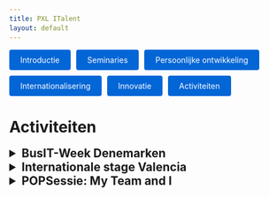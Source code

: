 ```yaml
---
title: PXL ITalent
layout: default
---
```


<style>

  .highlight {
    color: red;
  }

  .content {
    max-width: 900px;
    margin: auto;
    line-height: 1.6;
  }

  .image-right {
    float: right;
    margin: 1em 0 1em 2em;
    max-width: 40%;
    border-radius: 8px;
  }

  @media (max-width: 768px) {
    .image-right {
      float: none;
      display: block;
      margin: 1em auto;
      max-width: 100%;
    }
  }

  .image-right-wrapper {
    float: right;
    max-width: 40%;
     margin: 1em;
  }

  .image-right {
    width: 100%;
    border-radius: 8px;
  }

</style>

<p style="display: flex; flex-wrap: wrap; gap: 10px;">
  <a href="./" style="background: #0366d6; color: #fff; padding: 10px 20px; border-radius: 4px; text-decoration: none;">
    Introductie
  </a>
  <a href="./seminaries.html" style="background: #0366d6; color: #fff; padding: 10px 20px; border-radius: 4px; text-decoration: none;">
    Seminaries
  </a>
  <a href="./persoonlijke_groei.html" style="background: #0366d6; color: #fff; padding: 10px 20px; border-radius: 4px; text-decoration: none;">
    Persoonlijke ontwikkeling
  </a>
  <a href="./internationalisering.html" style="background: #0366d6; color: #fff; padding: 10px 20px; border-radius: 4px; text-decoration: none;">
    Internationalisering
  </a>
  <a href="./innovatie.html" style="background: #0366d6; color: #fff; padding: 10px 20px; border-radius: 4px; text-decoration: none;">
    Innovatie
  </a>
  <a href="./activiteiten.html" style="background: #0366d6; color: #fff; padding: 10px 20px; border-radius: 4px; text-decoration: none;">
    Activiteiten
  </a>
</p>

# Activiteiten

<details closed>
 <summary style="font-size: 1.5em; font-weight: bold; cursor: pointer;">
    BusIT-Week Denemarken
  </summary>

  <div class="content">

  <p>
  In mijn tweede jaar besloot ik een avontuur aan te gaan door me in te schrijven voor de BusIT-week naar Denemarken. 
  Ik koos bewust voor Denemarken, omdat ik altijd al een Scandinavisch land wilde bezoeken. 
  Deze reis leek me een uitgelezen kans om niet alleen mijn technische vaardigheden verder te ontwikkelen, 
  maar ook mijn blik op andere culturen te verruimen.
  </p>

  <div class="image-right-wrapper">
    <img src="foto's/IMG_5073.JPG" alt="Team photo in Denmark" class="image-right"/>
  </div>

  <p>
  Hoewel de opdracht over UX/UI-Design ging en niet echt aansloot aan mijn gekozen afstudeerrichting 
  (systeem- en netwerkbeheer) vond ik het toch fijn om eens creatief bezig te zijn en niet zo zeer technisch. 
  Tijdens deze week gingen we aan de slag met het bedenken en uitwerken van digitale oplossing voor Godset, 
  een lokale concertzaal die hun ticketverkoop een boost wilde geven. In teams werkten we aan creatieve oplossingen, 
  die we uitwerkten in Figma. Op het einde van de week werd het meest overtuigende en goed uitgewerkte prototype 
  bekroond tot winnaar.
  </p>

  <p>
  Een dag voor de start van het project vloog ik samen met vier andere studenten naar 
  Billund in Denemarken. We hadden onze reis goed voorbereid, 
  zodat we na de landing meteen een rechtstreekse bus konden nemen naar Kolding, de stad waar de school zich bevond waar het project doorging. Hier startte maandag ons project.
  </p>

  <p>
  We begonnen met een rondleiding bij Godset, zodat we een duidelijk beeld kregen van de uitdaging die ons te wachten stond. Daar werd al snel duidelijk dat hun ticketverkoop de laatste tijd sterk was gedaald, en dit project werd opgezet om daar verandering in te brengen. De verantwoordelijke lichtte toe dat hun huidige website verouderd was en dat ze beschikten over enkele digitale displays in de lobby en de concertzaal. Dit vormde het startpunt om onze creatieve breinen meteen aan het werk te zetten
  </p>

  <p>
  Eenmaal terug op de campus van IBA, de gastheer van deze BusIT-week, werden we willekeurig in groepen verdeeld. Bij de samenstelling werd er bewust gestreefd naar een mix van nationaliteiten. Mijn groep bestond uit drie Belgen, één uit Antwerpen, één uit Wallonië en ikzelf, aangevuld met twee Deense studenten en één deelnemer uit Hongarije.
  </p>

  <div class="image-right-wrapper">
    <img src="foto's/IMG_5040.jpg" alt="Photo of Building" class="image-right" heigth="600px"/>
  </div>

  <p>
  Na een intensieve dag brainstormen over hoe we de ticketverkoop bij Godset opnieuw konden stimuleren via innovatieve ideeën, gingen we op dinsdag aan de slag met het uitwerken van twee concepten.
  </p>

  <p>
  Het eerste idee was een photobooth. Bezoekers konden hierin, net zoals bij een klassieke photobooth, foto's maken en afdrukken. De twist? De gemaakte foto's werden live getoond op schermen verspreid over de concertzaal, en ook automatisch geüpload naar de website van Godset, op de pagina van het specifieke concert waarop de foto werd genomen. Zo ontstond er een levendige en authentieke sfeerimpressie van elk evenement, die meteen ook diende als marketingtool.
  </p>

  <p>
  Het tweede idee draaide rond het digitaliseren van de vestiaire. In plaats van de klassieke papieren vestiairetickets ontwierpen we een app. Wanneer je je jas afgeeft, wordt er een QR-code aan bevestigd. Die scan je met de app, die gekoppeld is aan je persoonlijke account. In de app kun je je vestiaireticket raadplegen, en door dit bij het ophalen te tonen, krijg je je jas sneller en efficiënter terug zonder het risico om een papiertje kwijt te raken.
  </p>

  <p>
  Op vrijdag, de laatste dag van het project, mochten we ons concept presenteren aan de vertegenwoordigers van Godset. We toonden hoe ons idee eruitzag, hoe het in de praktijk kon worden toegepast en op welke manier het kon bijdragen aan een hogere ticketverkoop.
  </p>

  <p>
  Nadat alle groepen hun voorstellen hadden gepitcht, trok de jury zich terug om het winnende concept te bepalen. Er waren heel wat sterke ideeën, maar helaas waren wij niet de winnaar. Als bewijs van onze deelname kregen we wel allemaal nog een certificaat.
  </p>

  <p>
  Naast het project werden er doorheen de week ook verschillende activiteiten buiten de werkuren georganiseerd. Zo maakten we een culturele wandeling door de stad, die eindigde met een bezoek aan het Koldinghus, een indrukwekkend kasteel uit de 13de eeuw. Het was een leuke manier om niet alleen technisch en creatief uitgedaagd te worden, maar ook een flinke portie Deense cultuur mee te pikken.
  </p>

  <div class="image-right-wrapper">
    <img src="foto's/Koldinghus.png" alt="Koldinghus" class="image-right"/>
  </div>

  <p>
  Dit was echter niet de enige activiteit. We kregen ook de kans om een concert bij te wonen van een punkrockband in de concertzaal van Godset zelf. Dat zorgde niet alleen voor een leuke avond, maar gaf ons ook waardevolle inzichten in hoe ons concept in de praktijk zou kunnen werken.
  </p>

  <p>
  In onze vrije tijd trokken we vaak naar The Arcade, een gezellige lokale bar met een mix van bordspellen en arcadekasten, de ideale plek om te ontspannen en andere studenten beter te leren kennen.
  </p>

  <p>
  Deze reis heeft me veel geleerd over zelfstandigheid. Het was de eerste keer dat ik zonder mijn ouders naar het buitenland ging, en meteen ook buiten België. Ik ben ontzettend blij dat ik deze kans heb gegrepen, want wat ik in die ene week over mezelf en de wereld heb geleerd, had ik nooit op een jaar tijd op school kunnen meemaken.
  </p>

  <p>
  Daarnaast heb ik er ook heel wat nieuwe vriendschappen aan overgehouden: drie Duitsers met wie ik mijn kamer deelde, drie Nederlanders die vaak met ons optrokken, en natuurlijk mijn medestudenten van PXL.
  </p>

  <div class="image-right-wrapper">
    <img src="foto's/ducks.jpg" alt="ducks" class="image-right"/>
  </div>

  <p>
  Natuurlijk heb ik tijdens het project zelf ook veel bijgeleerd. Zo maakte ik voor het eerst echt kennis met Figma en werd ik uitgedaagd om mijn creativiteit te gebruiken, iets wat we in mijn opleiding niet zo vaak doen. Al snel merkte ik dat mijn interesse toch meer ligt bij technische opdrachten dan bij creatief werk. Dat inzicht gaf me extra vertrouwen in mijn keuze voor de afstudeerrichting Systeem- en Netwerkbeheer.
  </p>

  <p>
  Hoewel het project zelf misschien niet helemaal mijn ding was, maakten de mensen, de cultuur en de hele ervaring eromheen het toch tot een fantastische reis. En misschien nog belangrijker: ik heb bewezen aan mezelf dat ik niet bang ben om uit mijn comfortzone te stappen en iets nieuws te proberen, zoals deelnemen aan een creatief project.
  </p>

  <p>
  Deze ervaring behoort dan ook tot één van mijn drie belangrijkste activiteiten, juist omdat je dit soort kansen niet in het binnenland kunt meemaken. Daarom zou ik het absoluut aanraden aan iedereen die de mogelijkheid heeft om deel te nemen aan een BusIT-week het is een unieke ervaring die je niet snel vergeet.
  </p>

  </div>
</details>

<details closed>
  <summary style="font-size: 1.5em; font-weight: bold; cursor: pointer;">
    Internationale stage Valencia
  </summary>

  <div class="content">

  <p>
  In het laatste jaar van deze opleiding moet je op stage, en dat kan zowel in het binnen- als buitenland. Ik koos ervoor om naar het zuiden te trekken en op buitenlandse stage te gaan. Met de hulp van mijn lectoren Maarten Sourbron en Johan Cleuren kwam ik terecht bij het bedrijf SQLI.
  </p>

  <p>
  Ik leerde SQLI vooral kennen via Maarten, die er vroeger werkte toen het nog Osudio heette. Hij bezorgde me de contactgegevens van mijn huidige stagebegeleider – die toevallig ook Maarten heet. Na wat overleg en contact met Johan, gingen we, samen met een klasgenoot, langs voor een kennismakingsgesprek. Niet veel later kregen we het goede nieuws: we mochten aan de slag.
  </p>

  <p>
  Aangezien SQLI een vestiging heeft in Valencia en daar het beste contact is met het team ter plaatse, werd beslist dat we onze stage in die stad zouden doen. En zo begon ons avontuur.
  </p>

  <p>
  Met dit avontuur wilde ik niet alleen mijn technische kennis uitbreiden, maar ook groeien op persoonlijk vlak. Het was een kans om mezelf beter te leren kennen, zelfstandiger te worden en stappen te zetten richting volwassenheid. Aangezien ik nooit op kot heb gezeten, was dit mijn eerste echte ervaring met alleen wonen.
  </p>

  <p>
  Ik keek er ook enorm naar uit om aan mijn stage te beginnen. Niet alleen om mijn technische vaardigheden te versterken, maar ook om mijn soft skills verder te ontwikkelen. Want in een professioneel bedrijf volstaat het niet om enkel technisch sterk te zijn, je moet ook helder kunnen communiceren, presenteren en je keuzes kunnen toelichten aan bijvoorbeeld een manager, in duidelijke, begrijpbare taal.
  </p>

  <p>
  De eerste dagen in Valencia stonden vooral in het teken van uitpakken en de stad verkennen. Maar op maandag begon het echte werk: onze eerste stagedag. We werden meteen hartelijk verwelkomd door Gloria en Marta, die ons een rondleiding gaven door het kantoor en ons wegwijs maakten in de huisregels.
  </p>

  <div class="image-right-wrapper">
    <img src="foto's/falla.jpg" alt="falla" class="image-right"/>
  </div>

  <p>
  Tijdens onze stage kregen we de opdracht om een interne chatbot te ontwikkelen ter ondersteuning van het Digital Continuity-team. Het doel was om de bot te integreren met tools zoals Jira (voor ticketbeheer), Trello (voor to-dolijsten) en andere systemen. Voor we hieraan konden beginnen, moesten we echter eerst zorgen dat de volledige cloud infrastructuur en de bijbehorende pipelines correct opgezet en geconfigureerd waren.
  </p>

  <p>
  Natuurlijk draait deze ervaring niet alleen om de stage zelf, maar ook om alles wat daarbuiten komt kijken. Zo moest ik leren om zelfstandig te wonen, al was ik niet helemaal alleen, want ik deelde mijn appartement met zes andere internationale mensen. Mijn huisgenoten kwamen uit Noorwegen, Duitsland, Nederland, Frankrijk, Oekraïne en Uruguay. Daardoor werd niet alleen mijn Engels op de stageplek op de proef gesteld, maar ook thuis in het dagelijkse leven.
  </p>

  <p>
  Ik had het geluk om net op het juiste moment in Valencia te zijn, want van 1 tot 19 maart vond daar het traditionele feest Las Fallas plaats, ter ere van Sint-Jozef. Dit feest draait helemaal rond vuur en vuurwerk, en dat was overal te merken. Elke dag om 14 uur en opnieuw om middernacht werd er groots vuurwerk afgestoken. Maar ook overdag vierden mensen volop mee door zelf vuurwerk en knalvuurpijlen af te steken in de straten. 
  </p>

  <p>
  Omdat ik midden in het centrum woonde, was de geluidsoverlast soms behoorlijk heftig, maar tegelijk was het indrukwekkend om mee te maken. Op de laatste dag werd het feest afgesloten met het verbranden van grote, zelfgemaakte beelden op verschillende plekken in de stad. Een spectaculair einde van een uniek cultureel evenement.
  </p>

  <div class="image-right-wrapper">
    <img src="foto's/ciutat.jpg" alt="ciutat" class="image-right"/>
  </div>

  <p>
  Na het feest genoot ik extra van de rust en stilte die erop volgde, en dat deed ik vaak op een gezellig terras. Natuurlijk bracht ik niet al mijn tijd daar door. Zo bezocht ik onder andere het bekende Ciutat de les Arts i les Ciències. Hoewel het officieel een museum is, zijn het vooral de architectuur en de indrukwekkende waterpartijen die het zo bijzonder maken.
  </p>

  <p>
  Daarnaast trok ik er vaak op uit om te wandelen of te joggen in het Turia-park, een prachtig en uitgestrekt stadspark dat ooit een rivier was en zich als een groen lint door Valencia slingert. Het was de perfecte plek om even te ontspannen en de stad van een andere kant te beleven. 
  </p>

  <p>
  Tijdens mijn stage heb ik veel nieuwe mensen leren kennen, zowel in Valencia als in België. Op het kantoor in Valencia kwam ik in contact met onder andere de twee Pablo’s, Gloria en Marta. Hoewel ik niet intensief met hen samenwerkte, zorgde hun aanwezigheid wel voor een fijne sfeer op de werkvloer.
  </p>

  <div class="image-right-wrapper">
    <img src="foto's/churros.jpg" alt="churros" class="image-right"/>
  </div>

  <p>
  Dankzij de dagelijkse stand-ups leerde ik ook het Belgische team goed kennen. Zo had ik regelmatig contact met mijn hogeschoolpromotor Maarten, en werkte ik samen met collega’s als Jarne, Dennis, Gert-Jan, Hussien en nog vele anderen. Het was boeiend om deel uit te maken van dit team en op die manier van verschillende mensen bij te leren.
  </p>

  <p>
  Op het kantoor in Valencia kregen we om de twee weken op woensdag een heerlijke traktatie: verse paella. Zo ontdekte ik ook dat paella oorspronkelijk uit Valencia komt, en dat proefde je! Daarnaast werden we op een keer ook verrast met churros, een eenmalig maar superleuk initiatief van het bedrijf. Zulke momenten zorgden voor een gezellige sfeer op de werkvloer en maakten de ervaring nog aangenamer. 
  </p>

  <p>
  Mijn ervaring in Valencia was simpelweg te mooi en te rijk om in één verslag volledig te vatten. Ik heb er ontzettend veel geleerd, niet alleen op technisch en professioneel vlak, maar vooral over mezelf. Ik heb bewezen, aan mezelf én aan mijn ouders, dat ik zonder problemen zelfstandig kan wonen en mijn plan kan trekken. Deze ervaring heeft me doen inzien dat ik klaar ben om het echte leven tegemoet te gaan.
  </p>

  <p>
  Natuurlijk waren er ook moeilijke momenten. Ik had af en toe last van heimwee en miste mijn vrienden en het leven thuis. Maar net die uitdagingen hebben me sterker gemaakt en geholpen om als persoon te groeien.
  </p>

  <p>
  Ik ben mijn ouders ontzettend dankbaar voor hun financiële steun en vertrouwen, en ik ben ook de hogeschool heel dankbaar voor het mogelijk maken van deze unieke kans. Deze stage was voor mij veel meer dan een leeropdracht, het was een levensveranderend avontuur.
  </p>

  <div class="image-right-wrapper">
    <img src="foto's/botanischetuin.jpg" alt="tuin" class="image-right"/>
  </div>

  <p>
  Het is dan ook geen verrassing dat ik ervoor gekozen heb om over deze buitenlandse stage te schrijven. Hoewel het geen verplicht onderdeel was van mijn opleiding, voelde het voor mij als een unieke kans die ik met beide handen moest grijpen. En ik kan het echt aan iedereen aanraden, ongeacht welke richting je volgt, of zelfs als je niet (meer) studeert. Een tijd in het buitenland wonen en werken leert je zoveel meer dan je ooit in een klaslokaal zou kunnen leren. 
  </p>

  <p>
  Je leert omgaan met nieuwe situaties, andere culturen en mensen van over de hele wereld. Maar vooral leer je veel over jezelf: hoe je je aanpast, zelfstandig functioneert en groeit als persoon.
  </p>

  <p>
  Voor mij is dit een ervaring die me voor altijd bij zal blijven, eentje waar ik met trots op terugkijk en waar ik ongetwijfeld nog vaak over zal vertellen. Het was geen verplicht hoofdstuk in mijn opleiding, maar wel één van de waardevolste beslissingen die ik ooit heb genomen.
  </p>

  </div>
</details>

<details closed>
  <summary style="font-size: 1.5em; font-weight: bold; cursor: pointer;">
    POPSessie: My Team and I
  </summary>

  <div class="content">

  <p>
  Tijdens het I-talent traject namen we deel aan verschillende POP-sessies. De laatste sessie, getiteld “My Team and I”, was gericht op het beter leren kennen van ons IT-Project team. In deze interactieve sessie werkten we samen in teamverband en voerden we opdrachten uit die ons hielpen om elkaar beter te leren kennen. 
  </p>

  <p>
  De sessie begon op een luchtige manier. Jo en Carl van LearningPath heetten ons welkom. Samen met verschillende andere teams namen we plaats in een kring om de sessie te starten. We begonnen met enkele vragen over het model van Lencioni, dat is opgebouwd als een piramide.
  </p>

  <div class="image-right-wrapper">
    <img src="foto's/piramide.png" alt="piramide" class="image-right"/>
  </div>

  <p>
  Bij dit model is het belangrijk dat elk onderliggend niveau volledig ingevuld en geborgd is voordat je naar de volgende fase gaat. De onderste lagen zijn groter, zwaarder en moeilijker dan de hogere lagen.
  </p>

  <p>
  Vervolgens kregen we de opdracht om de juiste eigenschappen aan de juiste niveaus van de piramide te koppelen. Deze eigenschappen waren: vertrouwen, conflicten, betrokkenheid, verantwoordelijkheid en resultaten.
  </p>

  <p>
  Na de introductie maakten we een ronde door de kamer, waarbij alle opdrachten werden uitgelegd. We mochten er drie kiezen om uit te voeren. Dit waren opdrachten om het team beter te leren kennen en het ongemakkelijk gevoel er snel uit te halen.
  </p>

  <p>
  De eerste opdracht bestond erin dat we met z’n allen op een doek moesten staan en dit moesten omdraaien zonder dat iemand eraf stapte. Het was meteen een sterke start: we moesten dicht bij elkaar staan, goed communiceren en samen een strategie bedenken. Een leuke en uitdagende manier om onze samenwerking te testen.
  </p>

  <p>
  De tweede opdracht was een stuk uitdagender: we moesten een puzzel oplossen terwijl we allemaal geblinddoekt waren. Al snel merkten we dat dit erg lastig was, dus besloten we dat één iemand de blinddoek zou afdoen om de rest te begeleiden.
  </p>

  <p>
  Tijdens de oefening bleek dat die persoon niet echt een natuurlijke leider was, wat de communicatie bemoeilijkte. In de loop van het project zagen we echter dat iemand anders spontaan een meer coördinerende rol op zich nam. Niet overdreven aanwezig, maar wel op een manier die richting gaf en het team op een rustige manier mee op weg hielp.
  </p>

  <p>
  De derde opdracht was zonder twijfel de makkelijkste. We moesten elk door een ander gat in een geweven constructie kruipen. De eerste paar gaten waren eenvoudig te bereiken, maar voor de laatste persoon werd het een stuk uitdagender: die moest door het hoogste gat.
  </p>

  <p>
  Hiervoor moesten we echt samenwerken, we tilden hem met z’n allen op, hielpen hem door het gat en zorgden ervoor dat hij aan de andere kant veilig werd opgevangen. Een eenvoudige opdracht, maar wel eentje waarin vertrouwen en samenwerking opnieuw centraal stonden.
  </p>

  <p>
  Er zat dus ook veel strategie in deze opdracht want we moeste nadenken om de lichtste persoon door het laatste gat te krijgen. Dit leerde ons ook vooral nadenken voordat we iets doen wat we ook veel hebben moeten doen tijdens het project. 
  </p>

  <p>
  Na het afronden van de opdrachten verzamelden alle teams zich opnieuw in de kring om samen te reflecteren. We blikten terug op wat we gedaan hadden, hoe we samenwerkten, en wat ons opviel tijdens de oefeningen.
  </p>

  <p>
  Er werd ook stilgestaan bij hoe de opdrachten gelinkt konden worden aan de piramide van Lencioni. Elke oefening had namelijk iets te maken met één van de lagen in het model, van vertrouwen en communicatie tot het nemen van verantwoordelijkheid en het behalen van gezamenlijke resultaten.
  </p>

  <p>
  De reden dat ik deze activiteit heb gekozen is omdat ik persoonlijk vond dat dit dit de meest waardevolle POP-sessie van het I-talent traject was. Vooral omdat we elkaar nadien veel beter leerden kennen en er een hechter groepsgevoel ontstond. Tijdens deze sessie merkte ik dat de sfeer binnen het team veranderde. Mensen kwamen losser, we leerden elkaars sterktes en zwaktes beter kennen, en er ontstond een soort vertrouwen dat er voordien minder was. Die verbondenheid zorgde ervoor dat de samenwerking binnen het project niet alleen vlotter verliep, maar ook veel aangenamer werd. Het was niet meer zomaar samenwerken met collega’s; het voelde alsof we echt samen aan iets werkten als een team.
  </p>

  <p>
  De opdrachten zelf waren speels en uitdagend, maar hadden wel degelijk een diepere betekenis. Elke oefening had een duidelijk doel en droeg bij aan de onderlinge samenwerking. Vooral de fysieke opdrachten, waarbij we elkaar moesten vertrouwen en ondersteunen, hadden een groot effect op hoe we naar elkaar keken.
  </p>

  <p>
  Door de opdrachten op deze manier te kunnen koppelen aan de theorie, kreeg ik bovendien meer inzicht in hoe teamdynamiek werkt en wat nodig is om goed samen te functioneren als groep. De link met de piramide van Lencioni maakte alles duidelijker en concreter. Het zorgde voor een interessante verdieping van de sessie en zette mij aan het denken over mijn eigen rol binnen het team. Ik begon me af te vragen hoe ik zelf bijdraag aan vertrouwen, communicatie en betrokkenheid. Dat bewustzijn neem ik zeker mee naar toekomstige samenwerkingen.
  </p>

  </div>
</details>